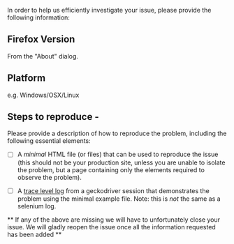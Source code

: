 In order to help us efficiently investigate your issue, please provide the following information:

## Firefox Version
From the "About" dialog.

## Platform
e.g. Windows/OSX/Linux

## Steps to reproduce -
Please provide a description of how to reproduce the problem, including the following essential elements:

 - [ ] A *minimal* HTML file (or files) that can be used to reproduce the issue (this should not be your production site, unless you are unable to isolate the problem, but a page containing only the elements required to observe the problem).

 - [ ] A [trace level log](https://github.com/mozilla/geckodriver#firefox-capabilities) from a geckodriver session that demonstrates the problem using the minimal example file. Note: this is *not* the same as a selenium log.

** If any of the above are missing we will have to unfortunately close your issue. We will gladly reopen the issue once all the information requested has been added **
